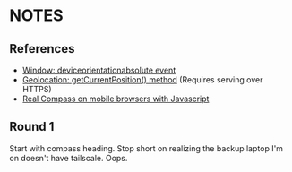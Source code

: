 # NOTES

## References

  - [Window: deviceorientationabsolute event](https://developer.mozilla.org/en-US/docs/Web/API/Window/deviceorientationabsolute_event)
  - [Geolocation: getCurrentPosition() method](https://developer.mozilla.org/en-US/docs/Web/API/Geolocation/getCurrentPosition)
    (Requires serving over HTTPS)
  - [Real Compass on mobile browsers with Javascript](https://dev.to/orkhanjafarovr/real-compass-on-mobile-browsers-with-javascript-3emi)

## Round 1

Start with compass heading.
Stop short on realizing the backup laptop I'm on doesn't
have tailscale. Oops.
